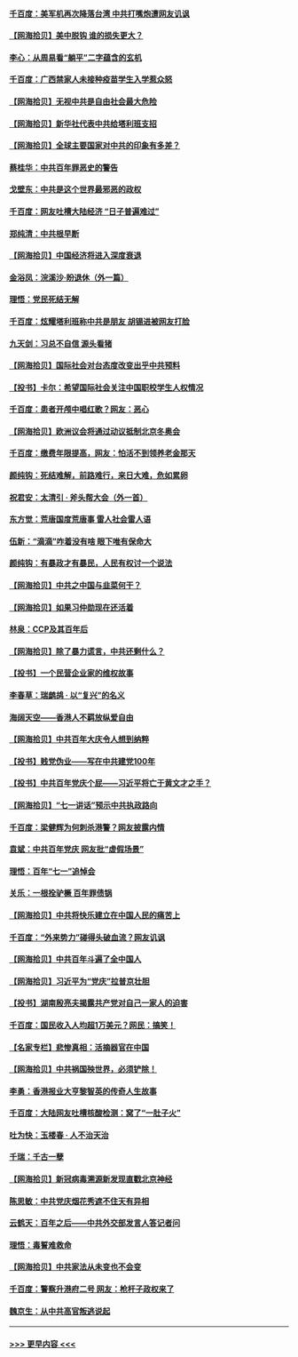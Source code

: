 #### [千百度：美军机再次降落台湾 中共打嘴炮遭网友讥讽](../pages/nsc993/n13095250.md?t=07171901) 
#### [【网海拾贝】美中脱钩 谁的损失更大？](../pages/nsc993/n13093068.md?t=07171901) 
#### [李心：从周易看“躺平”二字蕴含的玄机](../pages/nsc993/n13091424.md?t=07171901) 
#### [千百度：广西禁家人未接种疫苗学生入学惹众怒](../pages/nsc993/n13090506.md?t=07171901) 
#### [【网海拾贝】无视中共是自由社会最大危险](../pages/nsc993/n13089767.md?t=07171901) 
#### [【网海拾贝】新华社代表中共给塔利班支招](../pages/nsc993/n13087892.md?t=07171901) 
#### [【网海拾贝】全球主要国家对中共的印象有多差？](../pages/nsc993/n13085788.md?t=07171901) 
#### [蔡桂华：中共百年罪恶史的警告](../pages/nsc993/n13085715.md?t=07171901) 
#### [戈壁东：中共是这个世界最邪恶的政权](../pages/nsc993/n13085641.md?t=07171901) 
#### [千百度：网友吐槽大陆经济 “日子普遍难过”](../pages/nsc993/n13085475.md?t=07171901) 
#### [郑纯清：中共根早断](../pages/nsc993/n13084579.md?t=07171901) 
#### [【网海拾贝】中国经济将进入深度衰退](../pages/nsc993/n13082552.md?t=07171901) 
#### [金浴凤：浣溪沙·盼退休（外一篇）](../pages/nsc993/n13081560.md?t=07171901) 
#### [理悟：党民死结无解](../pages/nsc993/n13081552.md?t=07171901) 
#### [千百度：炫耀塔利班称中共是朋友  胡锡进被网友打脸](../pages/nsc993/n13081538.md?t=07171901) 
#### [九天剑：习总不自信 源头看猪](../pages/nsc993/n13081197.md?t=07171901) 
#### [【网海拾贝】国际社会对台态度改变出乎中共预料](../pages/nsc993/n13080968.md?t=07171901) 
#### [【投书】卡尔：希望国际社会关注中国职校学生人权情况](../pages/nsc993/n13080410.md?t=07171901) 
#### [千百度：患者开颅中唱红歌？网友：恶心](../pages/nsc993/n13080377.md?t=07171901) 
#### [【网海拾贝】欧洲议会将通过动议抵制北京冬奥会](../pages/nsc993/n13078156.md?t=07171901) 
#### [千百度：缴费年限提高，网友：怕活不到领养老金那天](../pages/nsc993/n13078088.md?t=07171901) 
#### [颜纯钩：死结难解，前路难行，来日大难，危如累卵](../pages/nsc993/n13077179.md?t=07171901) 
#### [祝君安：太清引 · 斧头帮大会（外一首）](../pages/nsc993/n13077162.md?t=07171901) 
#### [东方觉：荒唐国度荒唐事 雷人社会雷人语](../pages/nsc993/n13075917.md?t=07171901) 
#### [伍新：“滴滴”咋着没有啥 眼下唯有保命大](../pages/nsc993/n13075894.md?t=07171901) 
#### [颜纯钩：有暴政才有暴民，人民有权讨一个说法](../pages/nsc993/n13075734.md?t=07171901) 
#### [【网海拾贝】中共之中国与韭菜何干？](../pages/nsc993/n13075428.md?t=07171901) 
#### [【网海拾贝】如果习仲勋现在还活着](../pages/nsc993/n13073410.md?t=07171901) 
#### [林泉：CCP及其百年后](../pages/nsc993/n13073226.md?t=07171901) 
#### [【网海拾贝】除了暴力谎言，中共还剩什么？](../pages/nsc993/n13071082.md?t=07171901) 
#### [【投书】一个民营企业家的维权故事](../pages/nsc993/n13070932.md?t=07171901) 
#### [李春草：瑞鹧鸪 · 以“复兴”的名义](../pages/nsc993/n13069984.md?t=07171901) 
#### [海阔天空——香港人不羁放纵爱自由](../pages/nsc993/n13069407.md?t=07171901) 
#### [【网海拾贝】中共百年大庆令人想到纳粹](../pages/nsc993/n13068483.md?t=07171901) 
#### [【投书】贱党伪业——写在中共建党100年](../pages/nsc993/n13067843.md?t=07171901) 
#### [【投书】中共百年党庆个屁——习近平将亡于黄文才之手？](../pages/nsc993/n13067425.md?t=07171901) 
#### [【网海拾贝】“七一讲话”预示中共执政路向](../pages/nsc993/n13066434.md?t=07171901) 
#### [千百度：梁健辉为何刺杀港警？网友披露内情](../pages/nsc993/n13066979.md?t=07171901) 
#### [袁斌：中共百年党庆 网友批“虚假场景”](../pages/nsc993/n13066385.md?t=07171901) 
#### [理悟：百年“七一”追悼会](../pages/nsc993/n13066106.md?t=07171901) 
#### [关乐：一根拴驴橛 百年罪债锅](../pages/nsc993/n13066089.md?t=07171901) 
#### [【网海拾贝】中共将快乐建立在中国人民的痛苦上](../pages/nsc993/n13064939.md?t=07171901) 
#### [千百度：“外来势力”碰得头破血流？网友讥讽](../pages/nsc993/n13064878.md?t=07171901) 
#### [【网海拾贝】中共百年斗遍了全中国人](../pages/nsc993/n13060020.md?t=07171901) 
#### [【网海拾贝】习近平为“党庆”拉普京壮胆](../pages/nsc993/n13057781.md?t=07171901) 
#### [【投书】湖南殷亮夫揭露共产党对自己一家人的迫害](../pages/nsc993/n13057744.md?t=07171901) 
#### [千百度：国民收入人均超1万美元？网民：搞笑！](../pages/nsc993/n13057692.md?t=07171901) 
#### [【名家专栏】悲惨真相：活摘器官在中国](../pages/nsc993/n13056611.md?t=07171901) 
#### [【网海拾贝】中共祸国殃世界，必须铲除！](../pages/nsc993/n13056011.md?t=07171901) 
#### [李勇：香港报业大亨黎智英的传奇人生故事](../pages/nsc993/n13055258.md?t=07171901) 
#### [千百度：大陆网友吐槽核酸检测：窝了“一肚子火”](../pages/nsc993/n13055194.md?t=07171901) 
#### [吐为快：玉楼春 · 人不治天治](../pages/nsc993/n13054028.md?t=07171901) 
#### [千瑞：千古一孽](../pages/nsc993/n13054016.md?t=07171901) 
#### [【网海拾贝】新冠病毒溯源新发现直戳北京神经](../pages/nsc993/n13052425.md?t=07171901) 
#### [陈思敏：中共党庆烟花秀遮不住天有异相](../pages/nsc993/n13052020.md?t=07171901) 
#### [云鹤天：百年之后——中共外交部发言人答记者问](../pages/nsc993/n13051604.md?t=07171901) 
#### [理悟：毒誓难救命](../pages/nsc993/n13051601.md?t=07171901) 
#### [【网海拾贝】中共家法从未变也不会变](../pages/nsc993/n13050366.md?t=07171901) 
#### [千百度：警察升港府二号 网友：枪杆子政权来了](../pages/nsc993/n13050261.md?t=07171901) 
#### [魏京生：从中共高官叛逃说起](../pages/nsc993/n13048997.md?t=07171901) 

----
#### [ >>> 更早内容 <<< ](../indexes/nsc993-earlier.md)
